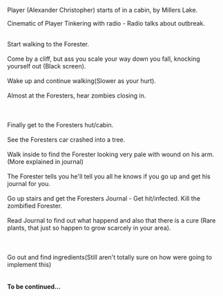 Player (Alexander Christopher) starts of in a cabin, by Millers Lake.

Cinematic of Player Tinkering with radio - Radio talks about outbreak.


<br>
Start walking to the Forester.<br>
<br>
Come by a cliff, but ass you scale your way down you fall, knocking yourself out (Black screen).<br>
<br>
Wake up and continue walking(Slower as your hurt).<br>
<br>
Almost at the Foresters, hear zombies closing in.<br>
<br>
<br>
<br>
Finally get to the Foresters hut/cabin.<br>
<br>
See the Foresters car crashed into a tree.<br>
<br>
Walk inside to find the Forester looking very pale with wound on his arm. (More explained in journal)<br>
<br>
The Forester tells you he'll tell you all he knows if you go up and get his journal for you.<br>
<br>
Go up stairs and get the Foresters Journal - Get hit/infected. Kill the zombified Forester.<br>
<br>
Read Journal to find out what happend and also that there is a cure (Rare plants, that just so happen to grow scarcely in your area).<br>
<br>
<br>
<br>
Go out and find ingredients(Still aren't totally sure on how were going to implement this)<br>
<br>
<br>
<b>To be continued...</b>